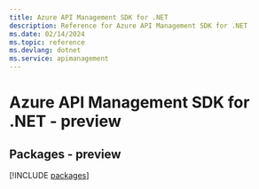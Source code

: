 ```yaml
---
title: Azure API Management SDK for .NET
description: Reference for Azure API Management SDK for .NET
ms.date: 02/14/2024
ms.topic: reference
ms.devlang: dotnet
ms.service: apimanagement
---
```

# Azure API Management SDK for .NET - preview
## Packages - preview
[!INCLUDE [packages](api-management-index.md)]